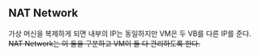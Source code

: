 ## NAT Network
가상 머신을 복제하게 되면 내부의 IP는 동일하지만 VM은 두 VB를 다른 IP를 준다. ~~NAT Network는 이 둘을 구분하고 VM이 둘 다 관리하도록 한다.~~

